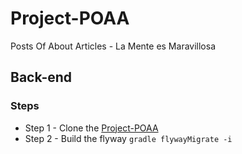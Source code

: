 # Project-POAA
Posts Of About Articles - La Mente es Maravillosa

## Back-end

### Steps
* Step 1 - Clone the [Project-POAA](https://github.com/brow-joe/Project-POAA)
* Step 2 - Build the flyway `gradle flywayMigrate -i`